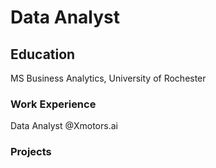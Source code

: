 # Data Analyst

## Education
MS Business Analytics, University of Rochester

### Work Experience
Data Analyst @Xmotors.ai

### Projects
